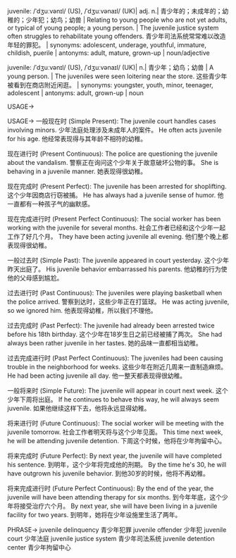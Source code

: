 juvenile: /ˈdʒuːvənɪl/ (US), /ˈdʒuːvənaɪl/ (UK)| adj. n.| 青少年的；未成年的；幼稚的；少年犯；幼鸟；幼兽 |  Relating to young people who are not yet adults, or typical of young people; a young person. | The juvenile justice system often struggles to rehabilitate young offenders. 青少年司法系统常常难以改造年轻的罪犯。 | synonyms: adolescent, underage, youthful, immature, childish, puerile | antonyms: adult, mature, grown-up | noun/adjective

juvenile: /ˈdʒuːvənɪl/ (US), /ˈdʒuːvənaɪl/ (UK)| n.| 青少年；幼鸟；幼兽 | A young person. | The juveniles were seen loitering near the store.  这些青少年被看到在商店附近闲逛。 | synonyms: youngster, youth, minor, teenager, adolescent | antonyms: adult, grown-up | noun


USAGE->

USAGE->
一般现在时 (Simple Present):
The juvenile court handles cases involving minors.  少年法庭处理涉及未成年人的案件。
He often acts juvenile for his age. 他经常表现得与其年龄不相符的幼稚。


现在进行时 (Present Continuous):
The police are questioning the juvenile about the vandalism.  警察正在询问这个少年关于故意破坏公物的事。
She is behaving in a juvenile manner. 她表现得很幼稚。


现在完成时 (Present Perfect):
The juvenile has been arrested for shoplifting.  这个少年因商店行窃被捕。
He has always had a juvenile sense of humor. 他一直都有一种孩子气的幽默感。


现在完成进行时 (Present Perfect Continuous):
The social worker has been working with the juvenile for several months.  社会工作者已经和这个少年一起工作了好几个月。
They have been acting juvenile all evening. 他们整个晚上都表现得很幼稚。


一般过去时 (Simple Past):
The juvenile appeared in court yesterday.  这个少年昨天出庭了。
His juvenile behavior embarrassed his parents. 他幼稚的行为使他的父母感到尴尬。


过去进行时 (Past Continuous):
The juveniles were playing basketball when the police arrived.  警察到达时，这些少年正在打篮球。
He was acting juvenile, so we ignored him. 他表现得幼稚，所以我们不理他。


过去完成时 (Past Perfect):
The juvenile had already been arrested twice before his 18th birthday.  这个少年在18岁生日之前已经被捕了两次。
She had always been rather juvenile in her tastes. 她的品味一直都相当幼稚。


过去完成进行时 (Past Perfect Continuous):
The juveniles had been causing trouble in the neighborhood for weeks.  这些少年在附近几周来一直制造麻烦。
He had been acting juvenile all day. 他一整天都表现得很幼稚。


一般将来时 (Simple Future):
The juvenile will appear in court next week.  这个少年下周将出庭。
If he continues to behave this way, he will always seem juvenile. 如果他继续这样下去，他将永远显得幼稚。


将来进行时 (Future Continuous):
The social worker will be meeting with the juvenile tomorrow.  社会工作者明天将与这个少年见面。
This time next week, he will be attending juvenile detention. 下周这个时候，他将在少年拘留中心。


将来完成时 (Future Perfect):
By next year, the juvenile will have completed his sentence.  到明年，这个少年将完成他的刑期。
By the time he's 30, he will have outgrown his juvenile behavior. 到他30岁的时候，他将不再幼稚。


将来完成进行时 (Future Perfect Continuous):
By the end of the year, the juvenile will have been attending therapy for six months.  到今年年底，这个少年将接受治疗六个月。
By next year, she will have been living in a juvenile facility for two years. 到明年，她将在少年设施里生活了两年。


PHRASE->
juvenile delinquency  青少年犯罪
juvenile offender  少年犯
juvenile court  少年法庭
juvenile justice system  青少年司法系统
juvenile detention center  青少年拘留中心
